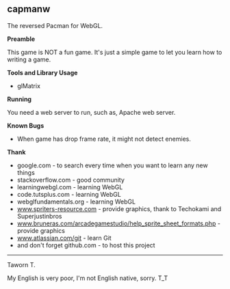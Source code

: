 **capmanw**
-------

The reversed Pacman for WebGL.

**Preamble**

This game is NOT a fun game.  It's just a simple game to let you learn how to writing a game.

**Tools and Library Usage**

 - glMatrix

**Running**

You need a web server to run, such as, Apache web server.

**Known Bugs**

 - When game has drop frame rate, it might not detect enemies.

**Thank**

 - google.com - to search every time when you want to learn any new things
 - stackoverflow.com - good community
 - learningwebgl.com - learning WebGL
 - code.tutsplus.com - learning WebGL
 - webglfundamentals.org - learning WebGL
 - www.spriters-resource.com - provide graphics, thank to Techokami and Superjustinbros
 - www.bruneras.com/arcadegamestudio/help_sprite_sheet_formats.php - provide graphics
 - www.atlassian.com/git - learn Git
 - and don't forget github.com - to host this project

----------
Taworn T.

My English is very poor, I'm not English native, sorry. T_T

